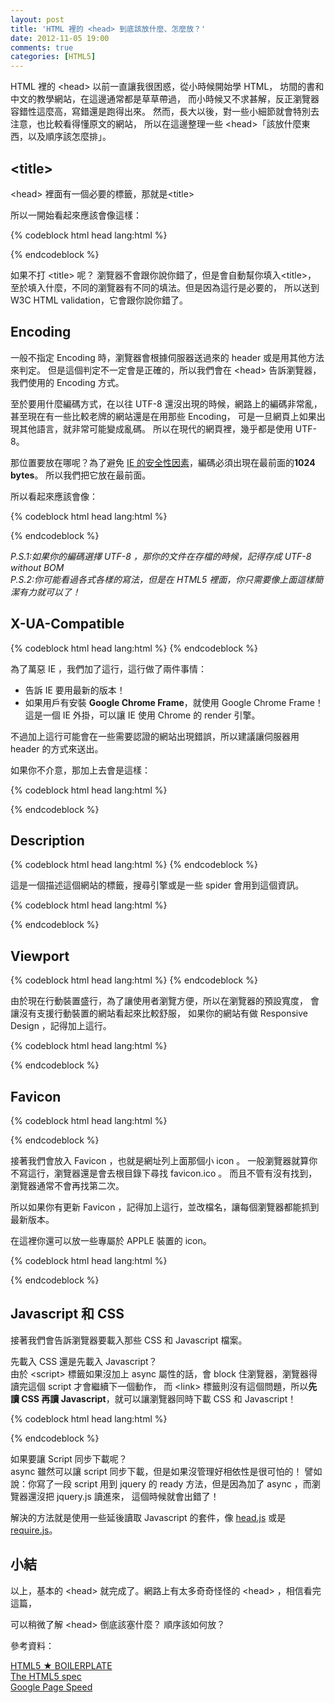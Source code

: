 ```yaml
---
layout: post
title: 'HTML 裡的 <head> 到底該放什麼、怎麼放？'
date: 2012-11-05 19:00
comments: true
categories: [HTML5]
---
```


HTML 裡的 &lt;head&gt; 以前一直讓我很困惑，從小時候開始學 HTML，
坊間的書和中文的教學網站，在這邊通常都是草草帶過，
而小時候又不求甚解，反正瀏覽器容錯性這麼高，寫錯還是跑得出來。
然而，長大以後，對一些小細節就會特別去注意，也比較看得懂原文的網站，
所以在這邊整理一些 &lt;head&gt;「該放什麼東西，以及順序該怎麼排」。


<!--more-->

## &lt;title&gt;

&lt;head&gt; 裡面有一個必要的標籤，那就是&lt;title&gt;

所以一開始看起來應該會像這樣：

{% codeblock html head lang:html %}
<!DOCTYPE html>
<html>
    <head>
        <title>Hello World!</title>
    </head>
{% endcodeblock %}

如果不打 &lt;title&gt; 呢？ 瀏覽器不會跟你說你錯了，但是會自動幫你填入&lt;title&gt;，
至於填入什麼，不同的瀏覽器有不同的填法。但是因為這行是必要的，
所以送到 W3C HTML validation，它會跟你說你錯了。


## Encoding

一般不指定 Encoding 時，瀏覽器會根據伺服器送過來的 header 或是用其他方法來判定。
但是這個判定不一定會是正確的，所以我們會在 &lt;head&gt; 告訴瀏覽器，我們使用的 Encoding 方式。

至於要用什麼編碼方式，在以往 UTF-8 還沒出現的時候，網路上的編碼非常亂，
甚至現在有一些比較老牌的網站還是在用那些 Encoding，
可是一旦網頁上如果出現其他語言，就非常可能變成亂碼。
所以在現代的網頁裡，幾乎都是使用 UTF-8。

那位置要放在哪呢？為了避免 [IE 的安全性因素](http://code.google.com/p/doctype-mirror/wiki/ArticleUtf7)，編碼必須出現在最前面的**1024 bytes**。
所以我們把它放在最前面。

所以看起來應該會像：

{% codeblock html head lang:html %}
<!DOCTYPE html>
<html>
    <head>
        <meta charset="utf-8">
        <title>Hello World!</title>
    </head>
{% endcodeblock %}

*P.S.1:如果你的編碼選擇 UTF-8 ，那你的文件在存檔的時候，記得存成 UTF-8 without BOM*  
*P.S.2:你可能看過各式各樣的寫法，但是在 HTML5 裡面，你只需要像上面這樣簡潔有力就可以了！*


## X-UA-Compatible

{% codeblock html head lang:html %}
<meta http-equiv="X-UA-Compatible" content="IE=edge,chrome=1">
{% endcodeblock %}

為了萬惡 IE ，我們加了這行，這行做了兩件事情：

-  告訴 IE 要用最新的版本！
-  如果用戶有安裝 **Google Chrome Frame**，就使用 Google Chrome Frame！這是一個 IE 外掛，可以讓 IE 使用 Chrome 的 render 引擎。

不過加上這行可能會在一些需要認證的網站出現錯誤，所以建議讓伺服器用 header 的方式來送出。

如果你不介意，那加上去會是這樣：


{% codeblock html head lang:html %}
<!DOCTYPE html>
<html>
    <head>
        <meta charset="utf-8">
        <meta http-equiv="X-UA-Compatible" content="IE=edge,chrome=1">
        <title>Hello World!</title>
    </head>
{% endcodeblock %}

## Description

{% codeblock html head lang:html %}
<meta name="description" content="網站的描述。。。">
{% endcodeblock %}


這是一個描述這個網站的標籤，搜尋引擎或是一些 spider 會用到這個資訊。


{% codeblock html head lang:html %}
<!DOCTYPE html>
<html>
    <head>
        <meta charset="utf-8">
        <meta http-equiv="X-UA-Compatible" content="IE=edge,chrome=1">
        <title>Hello World!</title>
        <meta name="description" content="網站的描述。。。">
    </head>
{% endcodeblock %}


## Viewport

{% codeblock html head lang:html %}
<meta name="viewport" content="width=device-width">
{% endcodeblock %}

由於現在行動裝置盛行，為了讓使用者瀏覽方便，所以在瀏覽器的預設寬度，
會讓沒有支援行動裝置的網站看起來比較舒服，
如果你的網站有做 Responsive Design ，記得加上這行。

{% codeblock html head lang:html %}
<!DOCTYPE html>
<html>
    <head>
        <meta charset="utf-8">
        <meta http-equiv="X-UA-Compatible" content="IE=edge,chrome=1">
        <title>Hello World!</title>
        <meta name="description" content="網站的描述。。。">
        <meta name="viewport" content="width=device-width">
    </head>
{% endcodeblock %}







## Favicon

{% codeblock html head lang:html %}
<link rel="icon" href="/favicon.ico" type="image/x-icon" />
{% endcodeblock %}

接著我們會放入 Favicon ，也就是網址列上面那個小 icon 。
一般瀏覽器就算你不寫這行，瀏覽器還是會去根目錄下尋找 favicon.ico 。
而且不管有沒有找到，瀏覽器通常不會再找第二次。

所以如果你有更新 Favicon ，記得加上這行，並改檔名，讓每個瀏覽器都能抓到最新版本。

在這裡你還可以放一些專屬於 APPLE 裝置的 icon。

{% codeblock html head lang:html %}
<!DOCTYPE html>
<html>
    <head>
        <meta charset="utf-8">
        <meta http-equiv="X-UA-Compatible" content="IE=edge,chrome=1">
        <title>Hello World!</title>
        <meta name="description" content="網站的描述。。。">
        <meta name="viewport" content="width=device-width">
        <link rel="icon" href="/favicon.ico" type="image/x-icon" />
    </head>
{% endcodeblock %}


## Javascript 和 CSS

接著我們會告訴瀏覽器要載入那些 CSS 和 Javascript 檔案。

先載入 CSS 還是先載入 Javascript？  
由於 &lt;script&gt; 標籤如果沒加上 async 屬性的話，會 block 住瀏覽器，瀏覽器得讀完這個 script 才會繼續下一個動作，
而 &lt;link&gt; 標籤則沒有這個問題，所以**先讀 CSS 再讀 Javascript**，就可以讓瀏覽器同時下載 CSS 和 Javascript！

{% codeblock html head lang:html %}
<!DOCTYPE html>
<html>
    <head>
        <meta charset="utf-8">
        <meta http-equiv="X-UA-Compatible" content="IE=edge,chrome=1">
        <title>Hello World!</title>
        <meta name="description" content="網站的描述。。。">
        <meta name="viewport" content="width=device-width">
        <link rel="icon" href="/favicon.ico" type="image/x-icon" />
        <link rel="stylesheet" href="css/normalize.css">
        <link rel="stylesheet" href="css/your-style.css">
        <script src="js/your-script.js"></script>
    </head>
{% endcodeblock %}


如果要讓 Script 同步下載呢？   
async 雖然可以讓 script 同步下載，但是如果沒管理好相依性是很可怕的！
譬如說：你寫了一段 script 用到 jquery 的 ready 方法，但是因為加了 async ，而瀏覽器還沒把 jquery.js 讀進來，
這個時候就會出錯了！  

解決的方法就是使用一些延後讀取 Javascript 的套件，像 [head.js](http://headjs.com/) 或是 [require.js](http://requirejs.org/)。




## 小結

以上，基本的 &lt;head&gt; 就完成了。網路上有太多奇奇怪怪的 &lt;head&gt; ，相信看完這篇，  

可以稍微了解 &lt;head&gt; 倒底該塞什麼？ 順序該如何放？


參考資料：

[HTML5 ★ BOILERPLATE](http://html5boilerplate.com/)  
[The HTML5 spec](http://www.whatwg.org/specs/web-apps/current-work/multipage/semantics.html)  
[Google Page Speed](https://developers.google.com/speed/pagespeed/)












